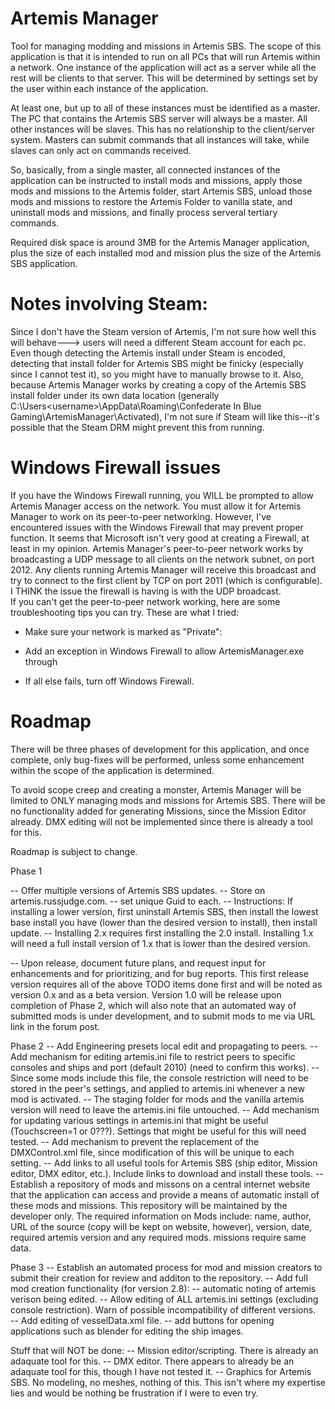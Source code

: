 # Artemis Manager
Tool for managing modding and missions in Artemis SBS.  The scope of this application is that it is intended to run on all PCs that will run Artemis within a network.  One instance of the
application will act as a server while all the rest will be clients to that server.  This will be determined by settings set by the user within each instance of the application.

At least one, but up to all of these instances must be identified as a master.  The PC that contains the Artemis SBS server will always be a master.  All other instances will be slaves.  This has
no relationship to the client/server system.  Masters can submit commands that all instances will take, while slaves can only act on commands received.

So, basically, from a single master, all connected instances of the application can be instructed to install mods and missions, apply those mods and missions to the Artemis folder, start Artemis SBS,
unload those mods and missions to restore the Artemis Folder to vanilla state, and uninstall mods and missions, and finally process serveral tertiary commands.

Required disk space is around 3MB for the Artemis Manager application, plus the size of each installed mod and mission plus the size of the Artemis SBS application.

# Notes involving Steam:
Since I don't have the Steam version of Artemis, I'm not sure how well this will behave---> users will need a different Steam account for each pc.  Even though detecting
the Artemis install under Steam is encoded, detecting that install folder for Artemis SBS might be finicky (especially since I cannot test it), so you might have to manually browse to it.
Also, because Artemis Manager works by creating a copy of the Artemis SBS install folder under its own data location (generally
C:\Users\<username>\AppData\Roaming\Confederate In Blue Gaming\ArtemisManager\Activated), I'm not sure if Steam will like this--it's possible that the Steam DRM might prevent this
from running.

# Windows Firewall issues
If you have the Windows Firewall running, you WILL be prompted to allow Artemis Manager access on the network.  You must allow it for Artemis Manager to work on its peer-to-peer networking.
However, I've encountered issues with the Windows Firewall that may prevent proper function.  It seems that Microsoft isn't very good at creating a Firewall, at least in my opinion.
Artemis Manager's peer-to-peer network works by broadcasting a UDP message to all clients on the network subnet, on port 2012.  Any clients running Artemis Manager will receive this broadcast
and try to connect to the first client by TCP on port 2011 (which is configurable).  I THINK the issue the firewall is having is with the UDP broadcast.  
If you can't get the peer-to-peer network working, here are some troubleshooting tips you can try.  These are what I tried:

- Make sure your network is marked as "Private":

- Add an exception in Windows Firewall to allow ArtemisManager.exe through
- If all else fails, turn off Windows Firewall.

# Roadmap
There will be three phases of development for this application, and once complete, only bug-fixes will be performed, unless some enhancement within the scope of the application is determined.

To avoid scope creep and creating a monster, Artemis Manager will be limited to ONLY managing mods and missions for Artemis SBS. There will be no functionality added for generating Missions,
since the Mission Editor already.  DMX editing will not be implemented since there is already a tool for this.

Roadmap is subject to change.

Phase 1

-- Offer multiple versions of Artemis SBS updates.
	-- Store on artemis.russjudge.com.
	-- set unique Guid to each.
	-- Instructions: If installing a lower version, first uninstall Artemis SBS, then install the lowest base install you have (lower than the desired version to install), then install update.
	--    Installing 2.x requires first installing the 2.0 install.  Installing 1.x will need a full install version of 1.x that is lower than the desired version.

-- Upon release, document future plans, and request input for enhancements and for prioritizing, and for bug reports.  This first release version requires
	all of the above TODO items done first and will be noted as version 0.x and as a beta version.  Version 1.0 will be release upon completion of Phase 2, which will also
	note that an automated way of submitted mods is under development, and to submit mods to me via URL link in the forum post.


Phase 2
-- Add Engineering presets local edit and propagating to peers.
-- Add mechanism for editing artemis.ini file to restrict peers to specific consoles and ships and port (default 2010) (need to confirm this works).
	-- Since some mods include this file, the console restriction will need to be stored in the peer's settings, and applied to artemis.ini whenever a new mod is activated.
	-- The staging folder for mods and the vanilla artemis version will need to leave the artemis.ini file untouched.
-- Add mechanism for updating various settings in artemis.ini that might be useful (Touchscreen=1 or 0???).  Settings that might be useful for this will need tested.
-- Add mechanism to prevent the replacement of the DMXControl.xml file, since modification of this will be unique to each setting.
-- Add links to all useful tools for Artemis SBS (ship editor, Mission editor, DMX editor, etc.).  Include links to download and install these tools.
-- Establish a repository of mods and missons on a central internet website that the application can access and provide a means of automatic install of these mods and missions.  This
	repository will be maintained by the developer only.  The required information on Mods include: name, author, URL of the source (copy will be kept on website, however), version, date,
	required artemis version and any required mods.  missions require same data.

Phase 3
-- Establish an automated process for mod and mission creators to submit their creation for review and additon to the repository.
-- Add full mod creation functionality (for version 2.8):
	-- automatic noting of artemis verison being edited.
	-- Allow editing of ALL artemis.ini settings (excluding console restriction).  Warn of possible incompatibility of different versions.  
	-- Add editing of vesselData.xml file.
	-- add buttons for opening applications such as blender for editing the ship images.


Stuff that will NOT be done:
-- Mission editor/scripting.  There is already an adaquate tool for this.
-- DMX editor.  There appears to already be an adaquate tool for this, though I have not tested it.
-- Graphics for Artemis SBS.  No modeling, no meshes, nothing of this.  This isn't where my expertise lies and would be nothing be frustration if I were to even try.